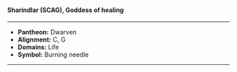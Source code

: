 #### Sharindlar (SCAG), Goddess of healing
___

- **Pantheon:** Dwarven
- **Alignment:** C, G
- **Domains:** Life
- **Symbol:** Burning needle
___

